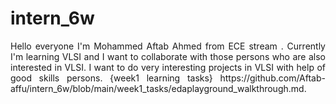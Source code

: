 # intern_6w

<p align="justify"> Hello everyone I'm Mohammed Aftab Ahmed from ECE stream . Currently I'm learning VLSI and I want to collaborate with those persons who are also interested in VLSI. I want to do very interesting projects in VLSI with help of good skills persons.
 {week1 learning tasks}  https://github.com/Aftab-affu/intern_6w/blob/main/week1_tasks/edaplayground_walkthrough.md.</p>
